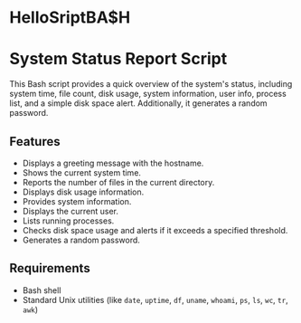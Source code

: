 # HelloSriptBA$H

# System Status Report Script

This Bash script provides a quick overview of the system's status, including system time, file count, disk usage, system information, user info, process list, and a simple disk space alert. Additionally, it generates a random password.

## Features

- Displays a greeting message with the hostname.
- Shows the current system time.
- Reports the number of files in the current directory.
- Displays disk usage information.
- Provides system information.
- Displays the current user.
- Lists running processes.
- Checks disk space usage and alerts if it exceeds a specified threshold.
- Generates a random password.

## Requirements

- Bash shell
- Standard Unix utilities (like `date`, `uptime`, `df`, `uname`, `whoami`, `ps`, `ls`, `wc`, `tr`, `awk`)
